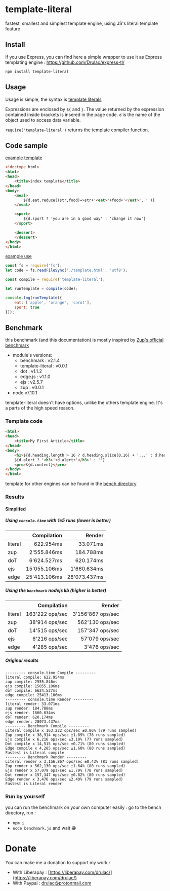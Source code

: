 # template-literal
fastest, smallest and simplest template engine, using JS's literal template feature

## Install

If you use Express, you can find here a simple wrapper to use it as Express templating engine : https://github.com/Drulac/express-tl/

```
npm install template-literal
```

## Usage

Usage is simple, the syntax is [template literals](https://developer.mozilla.org/en-US/docs/Web/JavaScript/Reference/Template_literals)

Expressions are enclosed by `${` and `}`. The value returned by the expression contained inside brackets is insered in the page code. `d` is the name of the object used to access data variable.

`require('template-literal')` returns the template compiler function.

## Code sample

[example template](example/template.html)
```html
<!doctype html>
<html>
<head>
	<title>index template</title>
</head>
<body>
	<meal>
		${d.eat.reduce((str,food)=>str+'<eat>'+food+'</eat>', '')}
	</meal>

	<sport>
		${d.sport ? 'you are in a good way' : 'change it now'}
	</sport>

	<dessert>
	</dessert>
</body>
</html>
```
[example use](example/index.js)
```js
const fs = require('fs');
let code = fs.readFileSync('./template.html', 'utf8');

const compile = require('template-literal');

let runTemplate = compile(code);

console.log(runTemplate({
	eat: ['apple', 'orange', 'carot'],
	sport: true
}));
```

## Benchmark

this benchmark (and this documentation) is mostly inspired by [Zup's official benchmark](https://github.com/mscdex/zup/wiki/Benchmarks)

 * module's versions:
   * benchmark : v2.1.4
   * template-literal : v0.0.1
   * dot : v1.1.2
   * edge.js : v1.1.0
   * ejs : v2.5.7
   * zup : v0.0.1
 * node v7.10.1

template-literal doesn't have options, unlike the others template engine. It's a parts of the high speed reason.

### Template code

```html
<html>
<head>
	<title>My First Article</title>
</head>
<body>
	<h1>${d.heading.length > 16 ? d.heading.slice(0,16) + '...' : d.heading}</h1>
	${d.alert ? '<h3>'+d.alert+'</h3>' : ''}
	<pre>${d.content}</pre>
</body>
</html>
```
template for other engines can be found in the [bench directory](bench/)


### Results
#### Simplifed

##### Using `console.time` with 1e5 runs (lower is better)

|               |  Compilation  |     Render    |
| ------------- |          ---: |          ---: |
|    literal    |     622.954ms |     33.071ms  |
|      zup      |   2'555.846ms |    184.788ms  |
|      doT      |   6'624.527ms |    620.174ms  |
|      ejs      |  15'055.106ms |  1'660.634ms  |
|      edge     |  25'413.106ms | 28'073.437ms  |


##### Using the `benchmark` nodejs lib (higher is better)
|               |    Compilation   |       Render        |
| ------------- |             ---: |                ---: |
|    literal    |  163'222 ops/sec |  3'156'867 ops/sec  |
|      zup      |   38'914 ops/sec |    562'130 ops/sec  |
|      doT      |   14'515 ops/sec |    157'347 ops/sec  |
|      ejs      |    6'216 ops/sec |     57'079 ops/sec  |
|      edge     |    4'285 ops/sec |      3'476 ops/sec  |



##### Original results
```
--------- console.time Compile ---------
literal compile: 622.954ms
zup compile: 2555.846ms
ejs compile: 15055.106ms
doT compile: 6624.527ms
edge compile: 25413.106ms
--------- console.time Render ---------
literal render: 33.071ms
zup render: 184.788ms
ejs render: 1660.634ms
doT render: 620.174ms
edge render: 28073.437ms
--------- Benchmark Compile ---------
Literal compile x 163,222 ops/sec ±0.86% (79 runs sampled)
Zup compile x 38,914 ops/sec ±1.89% (78 runs sampled)
Ejs compile x 6,216 ops/sec ±3.10% (77 runs sampled)
Dot compile x 14,515 ops/sec ±0.71% (80 runs sampled)
Edge compile x 4,285 ops/sec ±1.60% (80 runs sampled)
Fastest is Literal compile
--------- Benchmark Render ---------
Literal render x 3,156,867 ops/sec ±0.43% (81 runs sampled)
Zup render x 562,130 ops/sec ±1.64% (80 runs sampled)
Ejs render x 57,079 ops/sec ±1.79% (78 runs sampled)
Dot render x 157,347 ops/sec ±0.82% (80 runs sampled)
Edge render x 3,476 ops/sec ±2.40% (79 runs sampled)
Fastest is Literal render

```

### Run by yourself
you can run the benchmark on your own computer easily :
go to the bench directory, run :
- `npm i`
- `node benchmark.js`
and wait :grin:

# Donate
You can make me a donation to support my work :
- With Liberapay : [https://liberapay.com/drulac/](https://liberapay.com/drulac/)
- With Paypal : drulac@protonmail.com

